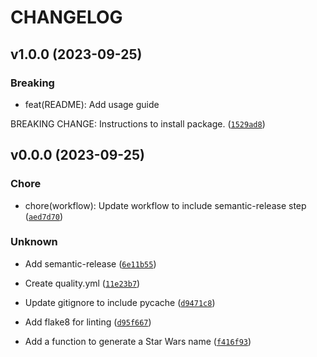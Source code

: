 # CHANGELOG



## v1.0.0 (2023-09-25)

### Breaking

* feat(README): Add usage guide

BREAKING CHANGE: Instructions to install package. ([`1529ad8`](https://github.com/mjonjones-veygo/scifinames/commit/1529ad82d887207cdd397e624392611ab3160bb1))


## v0.0.0 (2023-09-25)

### Chore

* chore(workflow): Update workflow to include semantic-release step ([`aed7d70`](https://github.com/mjonjones-veygo/scifinames/commit/aed7d7014fe669ca5d92f84acf3e2bfcbcec3e48))

### Unknown

* Add semantic-release ([`6e11b55`](https://github.com/mjonjones-veygo/scifinames/commit/6e11b55b49059fce79b1157434a16160e9989f44))

* Create quality.yml ([`11e23b7`](https://github.com/mjonjones-veygo/scifinames/commit/11e23b78c01a69ffa42ee1fdff9a4938c7f6324b))

* Update gitignore to include pycache ([`d9471c8`](https://github.com/mjonjones-veygo/scifinames/commit/d9471c8ac1a7b65c34bad0dfd6246a9fc3d0a4c1))

* Add flake8 for linting ([`d95f667`](https://github.com/mjonjones-veygo/scifinames/commit/d95f6671eb3dd5de6b1114b835f4bd00e0e4d80a))

* Add a function to generate a Star Wars name ([`f416f93`](https://github.com/mjonjones-veygo/scifinames/commit/f416f9399bc984395dc3a4ebc61c8d09ff5fa2f0))
